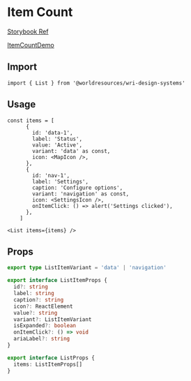# Item Count

[Storybook Ref](https://wri.github.io/wri-design-systems/?path=/docs/data-display-list--docs)

[ItemCountDemo](https://github.com/wri/wri-design-systems/blob/main/src/components/DataDisplay/List/ListDemo.tsx)

## Import

```tsx
import { List } from '@worldresources/wri-design-systems'
```

## Usage

```tsx
const items = [
      {
        id: 'data-1',
        label: 'Status',
        value: 'Active',
        variant: 'data' as const,
        icon: <MapIcon />,
      },
      {
        id: 'nav-1',
        label: 'Settings',
        caption: 'Configure options',
        variant: 'navigation' as const,
        icon: <SettingsIcon />,
        onItemClick: () => alert('Settings clicked'),
      },
    ]

<List items={items} />

```

## Props

```ts
export type ListItemVariant = 'data' | 'navigation'

export interface ListItemProps {
  id?: string
  label: string
  caption?: string
  icon?: ReactElement
  value?: string
  variant?: ListItemVariant
  isExpanded?: boolean
  onItemClick?: () => void
  ariaLabel?: string
}

export interface ListProps {
  items: ListItemProps[]
}
```
